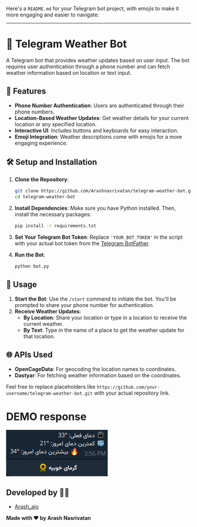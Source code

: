 Here's a `README.md` for your Telegram bot project, with emojis to make it more engaging and easier to navigate:

---

# 📱 Telegram Weather Bot

A Telegram bot that provides weather updates based on user input. The bot requires user authentication through a phone number and can fetch weather information based on location or text input.

## 🌟 Features

- **Phone Number Authentication**: Users are authenticated through their phone numbers.
- **Location-Based Weather Updates**: Get weather details for your current location or any specified location.
- **Interactive UI**: Includes buttons and keyboards for easy interaction.
- **Emoji Integration**: Weather descriptions come with emojis for a more engaging experience.

## 🛠️ Setup and Installation

1. **Clone the Repository**:
   ```bash
   git clone https://github.com/Arashnasrivatan/telegram-weather-bot.git
   cd telegram-weather-bot
   ```

2. **Install Dependencies**:
   Make sure you have Python installed. Then, install the necessary packages:
   ```bash
   pip install -r requirements.txt
   ```

3. **Set Your Telegram Bot Token**:
   Replace `'YOUR_BOT_TOKEN'` in the script with your actual bot token from the [Telegram BotFather](https://core.telegram.org/bots#botfather).

4. **Run the Bot**:
   ```bash
   python bot.py
   ```

## 🚀 Usage

1. **Start the Bot**: Use the `/start` command to initiate the bot. You'll be prompted to share your phone number for authentication.
2. **Receive Weather Updates**:
   - **By Location**: Share your location or type in a location to receive the current weather.
   - **By Text**: Type in the name of a place to get the weather update for that location.

## 🌐 APIs Used

- **OpenCageData**: For geocoding the location names to coordinates.
- **Dastyar**: For fetching weather information based on the coordinates.

Feel free to replace placeholders like `https://github.com/your-username/telegram-weather-bot.git` with your actual repository link.


# DEMO response


![respose demo](https://raw.githubusercontent.com/Arashnasrivatan/telegram-weather-bot/main/demo.png)

## Developed by 👨‍💻

- [Arash_aio](https://t.me/arash_aio)


**Made with ❤️ by Arash Nasrivatan**
